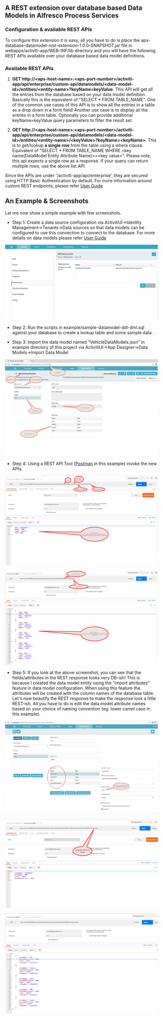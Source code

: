 
## A REST extension over database based Data Models in Alfresco Process Services

### Configuration & available REST APIs 


To configure this extension it is easy, all you have to do is place the aps-database-datamodel-rest-extension-1.0.0-SNAPSHOT.jar file in webapps/activiti-app/WEB-INF/lib directory and you will have the following REST APIs available over your database based data model definitions.

### Available REST APIs 

1. **GET http://\<aps-host-name\>\:<aps-port-number\>/activiti-app/api/enterprise/custom-api/datamodels/\<data-model-id\>/entities/\<entity-name\>?keyName=keyValue**. This API will get all the entries from the database based on your data model definition. Basically this is the equivalent of "SELECT * FROM TABLE_NAME". One of the common use cases of this API is to show all the entries in a table as a drop down in a form field! Another use case is to display all the entries in a form table. Optionally you can provide additional keyName=keyValue query parameters to filter the result set.

2. **GET http://\<aps-host-name\>:\<aps-port-number\>/activiti-app/api/enterprise/custom-api/datamodels/\<data-model-id\>/entities/\<entity-name\>/\<keyValue\>?keyName=\<keyName\>**. This is to get/lookup **a single row** from the table using a where clause. Equivalent of "SELECT * FROM TABLE_NAME WHERE \<key name(DataModel Entity Attribute Name)\>=\<key value\>". Please note, this api expects a single row as a response. If your query can return multiple rows, use the above list API.

Since the APIs are under '/activiti-app/api/enterprise', they are secured using HTTP Basic Authentication by default. For more information around custom REST endpoints, please refer [User Guide](http://docs.alfresco.com/process-services1.6/topics/custom_rest_endpoints.html)

## An Example & Screenshots
Let me now show a simple example with few screenshots.
*	Step 1:	Create a data source configuration via ActivitiUI->Identity Management->Tenants->Data sources so that data models can be configured to use this connection to connect to the database. For more details on data models please refer [User Guide](http://docs.alfresco.com/process-services1.6/topics/data_models.html)

![Data Source Config](example/screenshots/datamodel-data-source-config.png)

*	Step 2: Run the scripts in example/sample-datamodel-ddl-dml.sql against your database to create a lookup table and some sample data.

*	Step 3: Import the data model named "VehicleDataModels.json" in example directory of this project via ActivitiUI->App Designer->Data Models->Import Data Model

![Data Model Import](example/screenshots/datamodel-config.png)

*	Step 4:	Using a REST API Tool ([Postman](https://www.getpostman.com/) in this example) invoke the new APIs.

![Data Model API Get Details](example/screenshots/entity-lookup-get-details.png)

![Data Model API Get List](example/screenshots/entity-lookup-get-list.png)

* 	Step 5: If you look at the above screenshot, you can see that the fields/attributes in the REST response looks very DB-ish! This is because I created the data model entity using the "import attributes" feature in data model configuration. When using this feature  the attributes will be created with the column names of the database table. Let's now beautify the REST response to make the response look a little REST-ish. All you have to do is edit the data model attribute names based on your choice of naming convention (eg: lower camel case in this example).

![Data Model Attribute Renaming](example/screenshots/entity-attribute-names-beautified.png)

![Data Model Modified API Get Details](example/screenshots/entity-lookup-get-details-after-attribute-renaming.png)

![Data Model Modified API Get List](example/screenshots/entity-lookup-get-list-after-attribute-renaming.png)


